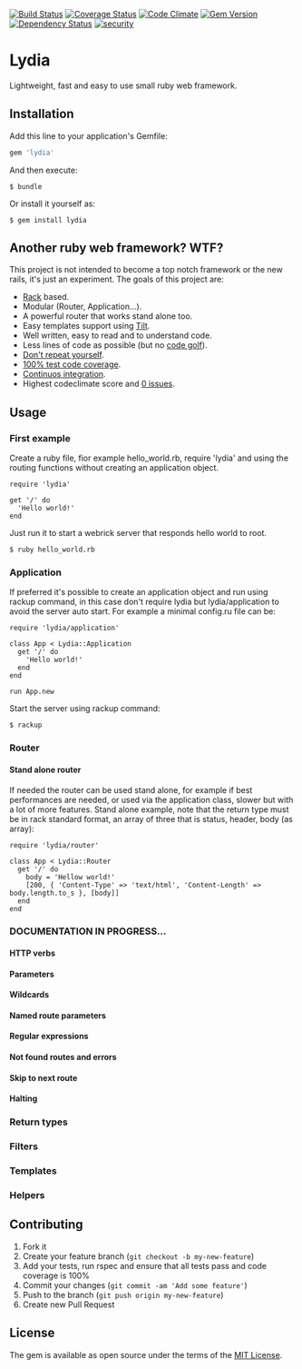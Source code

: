 [![Build Status](https://travis-ci.org/MirkoMignini/lydia.svg)](https://travis-ci.org/MirkoMignini/lydia)
[![Coverage Status](https://coveralls.io/repos/MirkoMignini/lydia/badge.svg?branch=master&service=github)](https://coveralls.io/github/MirkoMignini/lydia?branch=master)
[![Code Climate](https://codeclimate.com/github/MirkoMignini/lydia/badges/gpa.svg)](https://codeclimate.com/github/MirkoMignini/lydia)
[![Gem Version](https://badge.fury.io/rb/lydia.svg)](https://badge.fury.io/rb/lydia)
[![Dependency Status](https://gemnasium.com/MirkoMignini/lydia.svg)](https://gemnasium.com/MirkoMignini/lydia)
[![security](https://hakiri.io/github/MirkoMignini/lydia/master.svg)](https://hakiri.io/github/MirkoMignini/lydia/master)

# Lydia

Lightweight, fast and easy to use small ruby web framework.

## Installation

Add this line to your application's Gemfile:

```ruby
gem 'lydia'
```

And then execute:

    $ bundle

Or install it yourself as:

    $ gem install lydia

## Another ruby web framework? WTF?

This project is not intended to become a top notch framework or the new rails, it's just an experiment. 
The goals of this project are:

* [Rack](https://github.com/rack/rack/) based.
* Modular (Router, Application...).
* A powerful router that works stand alone too.
* Easy templates support using [Tilt](https://github.com/rtomayko/tilt).
* Well written, easy to read and to understand code.
* Less lines of code as possible (but no [code golf](https://en.wikipedia.org/wiki/Code_golf)).
* [Don't repeat yourself](https://en.wikipedia.org/wiki/Don%27t_repeat_yourself).
* [100% test code coverage](https://coveralls.io/github/MirkoMignini/lydia?branch=master).
* [Continuos integration](https://travis-ci.org/MirkoMignini/lydia).
* Highest codeclimate score and [0 issues](https://codeclimate.com/github/MirkoMignini/lydia/issues).

## Usage

### First example
Create a ruby file, fior example hello_world.rb, require 'lydia' and using the routing functions without creating an application object.

    require 'lydia'
    
    get '/' do
      'Hello world!'
    end

Just run it to start a webrick server that responds hello world to root.
    
    $ ruby hello_world.rb 

### Application
If preferred it's possible to create an application object and run using rackup command, in this case don't require lydia but lydia/application to avoid the server auto start. For example a minimal config.ru file can be:

    require 'lydia/application'
    
    class App < Lydia::Application
      get '/' do
        'Hello world!'
      end
    end
    
    run App.new
    
Start the server using rackup command:

    $ rackup
    
### Router

#### Stand alone router
If needed the router can be used stand alone, for example if best performances are needed, or used via the application class, slower but with a lot of more features.
Stand alone example, note that the return type must be in rack standard format, an array of three that is status, header, body (as array):

    require 'lydia/router'
    
    class App < Lydia::Router
      get '/' do
        body = 'Hellow world!' 
        [200, { 'Content-Type' => 'text/html', 'Content-Length' => body.length.to_s }, [body]]
      end
    end

### DOCUMENTATION IN PROGRESS...

#### HTTP verbs

#### Parameters

#### Wildcards

#### Named route parameters

#### Regular expressions

#### Not found routes and errors

#### Skip to next route

#### Halting

### Return types

### Filters

### Templates

### Helpers

## Contributing

1. Fork it
2. Create your feature branch (`git checkout -b my-new-feature`)
3. Add your tests, run rspec and ensure that all tests pass and code coverage is 100%
4. Commit your changes (`git commit -am 'Add some feature'`)
5. Push to the branch (`git push origin my-new-feature`)
6. Create new Pull Request

## License

The gem is available as open source under the terms of the [MIT License](http://opensource.org/licenses/MIT).

